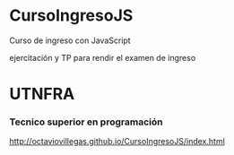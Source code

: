 # CursoIngresoJS
Curso de ingreso con JavaScript

ejercitación y TP para rendir el examen de ingreso 
<h1>UTNFRA</h1>
<h3>Tecnico superior en programación</h3>


http://octaviovillegas.github.io/CursoIngresoJS/index.html
